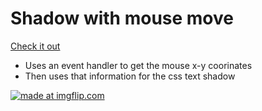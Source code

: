 <h1>Shadow with mouse move </h1>
<a href = "https://rawgit.com/sstroink/JavaScript-Fun-Stuff/master/16%20-%20Mouse%20Move%20Shadow/index.html">Check it out </a></ br>

<ul>
<li>Uses an event handler to get the mouse x-y coorinates</li>
<li>Then uses that information for the css text shadow</li>
</ul>
</ br>
<a href="https://imgflip.com/gif/24xgp1"><img src="https://i.imgflip.com/24xgp1.gif" title="made at imgflip.com"/></a>
